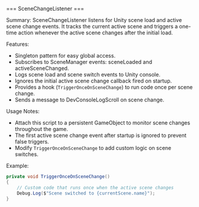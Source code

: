 === SceneChangeListener ===

Summary:
SceneChangeListener listens for Unity scene load and active scene change events.
It tracks the current active scene and triggers a one-time action whenever the active scene changes after the initial load.

Features:
- Singleton pattern for easy global access.
- Subscribes to SceneManager events: sceneLoaded and activeSceneChanged.
- Logs scene load and scene switch events to Unity console.
- Ignores the initial active scene change callback fired on startup.
- Provides a hook (`TriggerOnceOnSceneChange`) to run code once per scene change.
- Sends a message to DevConsoleLogScroll on scene change.

Usage Notes:
- Attach this script to a persistent GameObject to monitor scene changes throughout the game.
- The first active scene change event after startup is ignored to prevent false triggers.
- Modify `TriggerOnceOnSceneChange` to add custom logic on scene switches.

Example:
```csharp
private void TriggerOnceOnSceneChange()
{
    // Custom code that runs once when the active scene changes
    Debug.Log($"Scene switched to {currentScene.name}");
}
